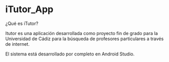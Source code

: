 # iTutor_App

¿Qué es iTutor?

Itutor es una aplicación desarrollada como proyecto fin de grado para la Universidad de Cádiz para la búsqueda de profesores particulares a través de internet.

El sistema está desarrollado por completo en Android Studio.
